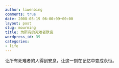 ```yaml
---
author: liwenbing
comments: true
date: 2008-05-19 06:00:09+00:00
layout: post
slug: mourning
title: 为所有的死难者默哀
wordpress_id: 39
categories:
- life
---
```


让所有死难者的人得到安息，让这一刻在记忆中变成永恒。

